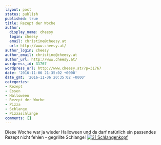 ```yaml
---
layout: post
status: publish
published: true
title: Rezept der Woche
author:
  display_name: cheesy
  login: cheesy
  email: christine@cheesy.at
  url: http://www.cheesy.at/
author_login: cheesy
author_email: christine@cheesy.at
author_url: http://www.cheesy.at/
wordpress_id: 31767
wordpress_url: http://www.cheesy.at/?p=31767
date: '2016-11-06 21:35:02 +0000'
date_gmt: '2016-11-06 20:35:02 +0000'
categories:
- Rezept
- Essen
- Halloween
- Rezept der Woche
- Pizza
- Schlange
- Pizzaschlange
comments: []
---
```

Diese Woche war ja wieder Halloween und da darf natürlich ein passendes Rezept nicht fehlen - gegrillte Schlange!
[![31 Schlangenkopf](http://www.cheesy.at/wp-content/uploads/2010/10/31-Schlangenkopf.jpg)](http://www.cheesy.at/rezepte/halloween/gegrillte-schlange/)
